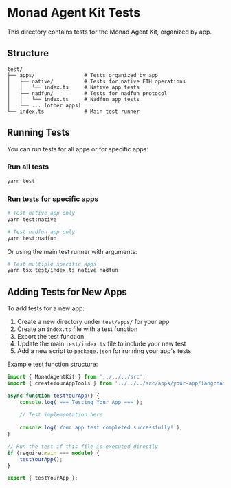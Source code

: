 # Monad Agent Kit Tests

This directory contains tests for the Monad Agent Kit, organized by app.

## Structure

```
test/
├── apps/                # Tests organized by app
│   ├── native/          # Tests for native ETH operations
│   │   └── index.ts     # Native app tests
│   ├── nadfun/          # Tests for nadfun protocol
│   │   └── index.ts     # Nadfun app tests
│   └── ... (other apps)
└── index.ts             # Main test runner
```

## Running Tests

You can run tests for all apps or for specific apps:

### Run all tests

```bash
yarn test
```

### Run tests for specific apps

```bash
# Test native app only
yarn test:native

# Test nadfun app only
yarn test:nadfun
```

Or using the main test runner with arguments:

```bash
# Test multiple specific apps
yarn tsx test/index.ts native nadfun
```

## Adding Tests for New Apps

To add tests for a new app:

1. Create a new directory under `test/apps/` for your app
2. Create an `index.ts` file with a test function
3. Export the test function
4. Update the main `test/index.ts` file to include your new test
5. Add a new script to `package.json` for running your app's tests

Example test function structure:

```typescript
import { MonadAgentKit } from '../../../src';
import { createYourAppTools } from '../../../src/apps/your-app/langchain';

async function testYourApp() {
    console.log('=== Testing Your App ===');
    
    // Test implementation here
    
    console.log('Your app test completed successfully!');
}

// Run the test if this file is executed directly
if (require.main === module) {
    testYourApp();
}

export { testYourApp };
``` 